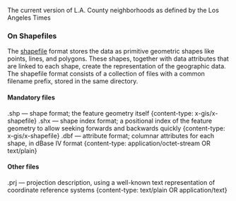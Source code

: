 The current version of L.A. County neighborhoods as defined by the Los Angeles Times

### On Shapefiles
The [shapefile](https://en.wikipedia.org/wiki/Shapefile) format stores the data as primitive geometric shapes like points, lines, and polygons. These shapes, together with data attributes that are linked to each shape, create the representation of the geographic data. The shapefile format consists of a collection of files with a common filename prefix, stored in the same directory.
#### Mandatory files
.shp — shape format; the feature geometry itself {content-type: x-gis/x-shapefile}
.shx — shape index format; a positional index of the feature geometry to allow seeking forwards and backwards quickly {content-type: x-gis/x-shapefile}
.dbf — attribute format; columnar attributes for each shape, in dBase IV format {content-type: application/octet-stream OR text/plain}

#### Other files
.prj — projection description, using a well-known text representation of coordinate reference systems {content-type: text/plain OR application/text}

